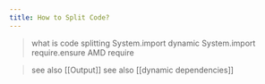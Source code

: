 ```yaml
---
title: How to Split Code?
---
```

> what is code splitting
> System.import
> dynamic System.import
> require.ensure
> AMD require

> see also [[Output]]
> see also [[dynamic dependencies]]